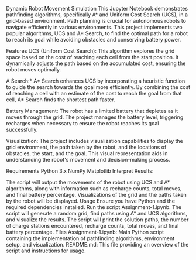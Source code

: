Dynamic Robot Movement Simulation This Jupyter Notebook demonstrates pathfinding algorithms, specifically A* and Uniform Cost Search (UCS), in a grid-based environment. Path planning is crucial for autonomous robots to navigate efficiently in various environments. This project implements two popular algorithms, UCS and A* Search, to find the optimal path for a robot to reach its goal while avoiding obstacles and conserving battery power.

Features UCS (Uniform Cost Search): This algorithm explores the grid space based on the cost of reaching each cell from the start position. It dynamically adjusts the path based on the accumulated cost, ensuring the robot moves optimally.

A Search:* A* Search enhances UCS by incorporating a heuristic function to guide the search towards the goal more efficiently. By combining the cost of reaching a cell with an estimate of the cost to reach the goal from that cell, A* Search finds the shortest path faster.

Battery Management: The robot has a limited battery that depletes as it moves through the grid. The project manages the battery level, triggering recharges when necessary to ensure the robot reaches its goal successfully.

Visualization: The project includes visualization capabilities to display the grid environment, the path taken by the robot, and the locations of obstacles, the start, and the goal. This visual representation aids in understanding the robot's movement and decision-making process.

Requirements Python 3.x NumPy Matplotlib Interpret Results:

The script will output the movements of the robot using UCS and A* algorithms, along with information such as recharge counts, total moves, and final battery percentage. Visualizations of the grid and the paths taken by the robot will be displayed. Usage Ensure you have Python and the required dependencies installed. Run the script Assignment-1.ipynb. The script will generate a random grid, find paths using A* and UCS algorithms, and visualize the results. The script will print the solution paths, the number of charge stations encountered, recharge counts, total moves, and final battery percentage. Files Assignment-1.ipynb: Main Python script containing the implementation of pathfinding algorithms, environment setup, and visualization. README.md: This file providing an overview of the script and instructions for usage.
